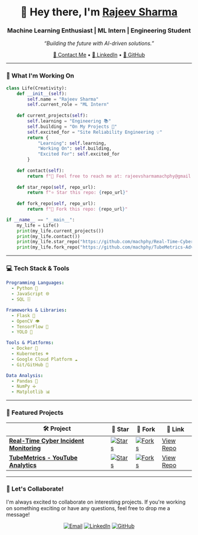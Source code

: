 
<h1 align="center">👋 Hey there, I'm <a href="https://www.linkedin.com/in/rajeev-sharma-b0b10324b/">Rajeev Sharma</a></h1>
<h3 align="center">Machine Learning Enthusiast | ML Intern | Engineering Student</h3>

<p align="center">
  <em>“Building the future with AI-driven solutions.”</em>
</p>

<p align="center">
  <a href="mailto:rajeevsharmamachphy@gmail.com">📧 Contact Me</a> • 
  <a href="https://www.linkedin.com/in/rajeev-sharma">🔗 LinkedIn</a> • 
  <a href="https://github.com/machphy">🐙 GitHub</a>
</p>

---

### 🌱 What I'm Working On
```python
class Life(Creativity):
    def __init__(self):
        self.name = "Rajeev Sharma"
        self.current_role = "ML Intern"
    
    def current_projects(self):
        self.learning = "Engineering 📚"
        self.building = "On My Projects 🌱"
        self.excited_for = "Site Reliability Engineering 💡"
        return {
            "Learning": self.learning,
            "Working On": self.building,
            "Excited For": self.excited_for
        }
    
    def contact(self):
        return f"📧 Feel free to reach me at: rajeevsharmamachphy@gmail.com"
    
    def star_repo(self, repo_url):
        return f"⭐ Star this repo: {repo_url}"
    
    def fork_repo(self, repo_url):
        return f"🍴 Fork this repo: {repo_url}"

if __name__ == "__main__":
    my_life = Life()
    print(my_life.current_projects())
    print(my_life.contact())
    print(my_life.star_repo("https://github.com/machphy/Real-Time-Cyber-Incident-Monitoring-and-Analysis-Tool"))
    print(my_life.fork_repo("https://github.com/machphy/TubeMetrics-Advanced-Analysis-for-YouTube-Channels"))
```

---

### 💻 Tech Stack & Tools

```yaml
Programming Languages:
  - Python 🐍
  - JavaScript 🌐
  - SQL 🗄️

Frameworks & Libraries:
  - Flask 🚀
  - OpenCV 👁️
  - TensorFlow 🧠
  - YOLO 🦁

Tools & Platforms:
  - Docker 🐳
  - Kubernetes ☸️
  - Google Cloud Platform ☁️
  - Git/GitHub 🐙

Data Analysis:
  - Pandas 🐼
  - NumPy ➗
  - Matplotlib 📊
```

---

### 📂 Featured Projects

| 🛠️ Project | 🌟 Star | 🍴 Fork | 🔗 Link |
|------------|---------|---------|--------|
| **[Real-Time Cyber Incident Monitoring](https://github.com/machphy/Real-Time-Cyber-Incident-Monitoring-and-Analysis-Tool)** | [![Stars](https://img.shields.io/github/stars/machphy/Real-Time-Cyber-Incident-Monitoring-and-Analysis-Tool?style=social)](https://github.com/machphy/Real-Time-Cyber-Incident-Monitoring-and-Analysis-Tool/stargazers) | [![Forks](https://img.shields.io/github/forks/machphy/Real-Time-Cyber-Incident-Monitoring-and-Analysis-Tool?style=social)](https://github.com/machphy/Real-Time-Cyber-Incident-Monitoring-and-Analysis-Tool/network/members) | [View Repo](https://github.com/machphy/Real-Time-Cyber-Incident-Monitoring-and-Analysis-Tool) |
| **[TubeMetrics - YouTube Analytics](https://github.com/machphy/TubeMetrics-Advanced-Analysis-for-YouTube-Channels)** | [![Stars](https://img.shields.io/github/stars/machphy/TubeMetrics-Advanced-Analysis-for-YouTube-Channels?style=social)](https://github.com/machphy/TubeMetrics-Advanced-Analysis-for-YouTube-Channels/stargazers) | [![Forks](https://img.shields.io/github/forks/machphy/TubeMetrics-Advanced-Analysis-for-YouTube-Channels?style=social)](https://github.com/machphy/TubeMetrics-Advanced-Analysis-for-YouTube-Channels/network/members) | [View Repo](https://github.com/machphy/TubeMetrics-Advanced-Analysis-for-YouTube-Channels) |

---

### 🚀 Let's Collaborate!

I'm always excited to collaborate on interesting projects. If you're working on something exciting or have any questions, feel free to drop me a message!

<p align="center">
  <a href="mailto:rajeevsharmamachphy@gmail.com"><img src="https://img.shields.io/badge/Email-rajeevsharmamachphy%40gmail.com-red?style=for-the-badge&logo=gmail&logoColor=white" alt="Email"></a>
  <a href="https://www.linkedin.com/in/rajeev-sharma"><img src="https://img.shields.io/badge/LinkedIn-Rajeev%20Sharma-blue?style=for-the-badge&logo=linkedin&logoColor=white" alt="LinkedIn"></a>
  <a href="https://github.com/machphy"><img src="https://img.shields.io/badge/GitHub-machphy-lightgrey?style=for-the-badge&logo=github&logoColor=black" alt="GitHub"></a>
</p>
